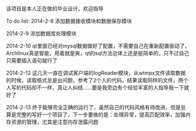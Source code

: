 该项目是本人正在做的毕业设计，欢迎指导

To do list:
2014-2-8 添加数据接收模块和数据保存模块

2014-2-9 添加数据库处理模块

2014-2-10 qt里面已经对mysql数据做好了配置，不需要自己在重新配置驱动了，Archlinux真是智能，用着就是爽，qt的sql方法总体上还是挺简单的，只不过自己只需要插入语句就行了

2014-2-12 这几天一直在调试客户端的logReader模块，从wtmpx文件读取数据的时候，读取格式总是出问题，参考了2个人的代码，结果读取同样的文件，两个人写的代码却不一样，真让人纠结……要是我旁边有个经验丰富的人指导我一下就好了

2014-2-13 终于能够完全正确的运行了，虽然自己的代码风格有待改进，但是总算是完整的写好一个项目了，下一步要做的是：处理异常，提高匹配效率，加强内存资源的管理，尤其是注意内存泄露问题
